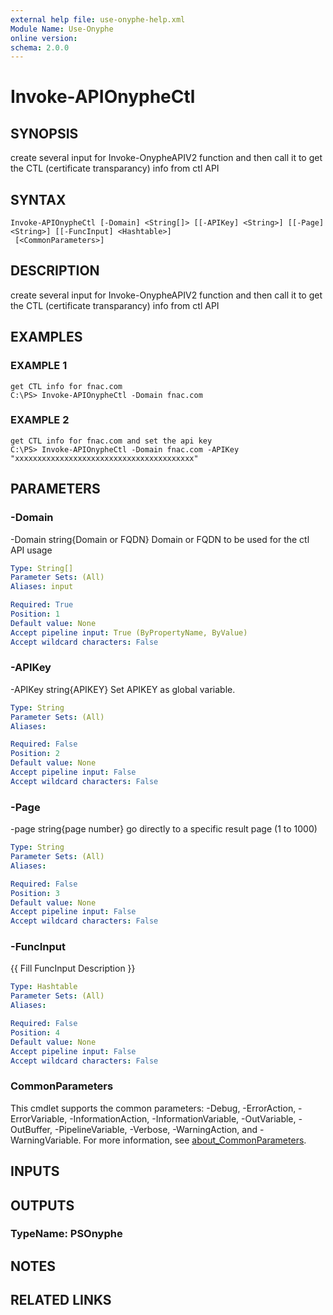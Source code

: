 ```yaml
---
external help file: use-onyphe-help.xml
Module Name: Use-Onyphe
online version:
schema: 2.0.0
---
```


# Invoke-APIOnypheCtl

## SYNOPSIS
create several input for Invoke-OnypheAPIV2 function and then call it to get the CTL (certificate transparancy) info from ctl API

## SYNTAX

```
Invoke-APIOnypheCtl [-Domain] <String[]> [[-APIKey] <String>] [[-Page] <String>] [[-FuncInput] <Hashtable>]
 [<CommonParameters>]
```

## DESCRIPTION
create several input for Invoke-OnypheAPIV2 function and then call it to get the CTL (certificate transparancy) info from ctl API

## EXAMPLES

### EXAMPLE 1
```
get CTL info for fnac.com
C:\PS> Invoke-APIOnypheCtl -Domain fnac.com
```

### EXAMPLE 2
```
get CTL info for fnac.com and set the api key
C:\PS> Invoke-APIOnypheCtl -Domain fnac.com -APIKey "xxxxxxxxxxxxxxxxxxxxxxxxxxxxxxxxxxxxxxxx"
```

## PARAMETERS

### -Domain
-Domain string{Domain or FQDN}
Domain or FQDN to be used for the ctl API usage

```yaml
Type: String[]
Parameter Sets: (All)
Aliases: input

Required: True
Position: 1
Default value: None
Accept pipeline input: True (ByPropertyName, ByValue)
Accept wildcard characters: False
```

### -APIKey
-APIKey string{APIKEY}
Set APIKEY as global variable.

```yaml
Type: String
Parameter Sets: (All)
Aliases:

Required: False
Position: 2
Default value: None
Accept pipeline input: False
Accept wildcard characters: False
```

### -Page
-page string{page number}
go directly to a specific result page (1 to 1000)

```yaml
Type: String
Parameter Sets: (All)
Aliases:

Required: False
Position: 3
Default value: None
Accept pipeline input: False
Accept wildcard characters: False
```

### -FuncInput
{{ Fill FuncInput Description }}

```yaml
Type: Hashtable
Parameter Sets: (All)
Aliases:

Required: False
Position: 4
Default value: None
Accept pipeline input: False
Accept wildcard characters: False
```

### CommonParameters
This cmdlet supports the common parameters: -Debug, -ErrorAction, -ErrorVariable, -InformationAction, -InformationVariable, -OutVariable, -OutBuffer, -PipelineVariable, -Verbose, -WarningAction, and -WarningVariable. For more information, see [about_CommonParameters](http://go.microsoft.com/fwlink/?LinkID=113216).

## INPUTS

## OUTPUTS

### TypeName: PSOnyphe
## NOTES

## RELATED LINKS

